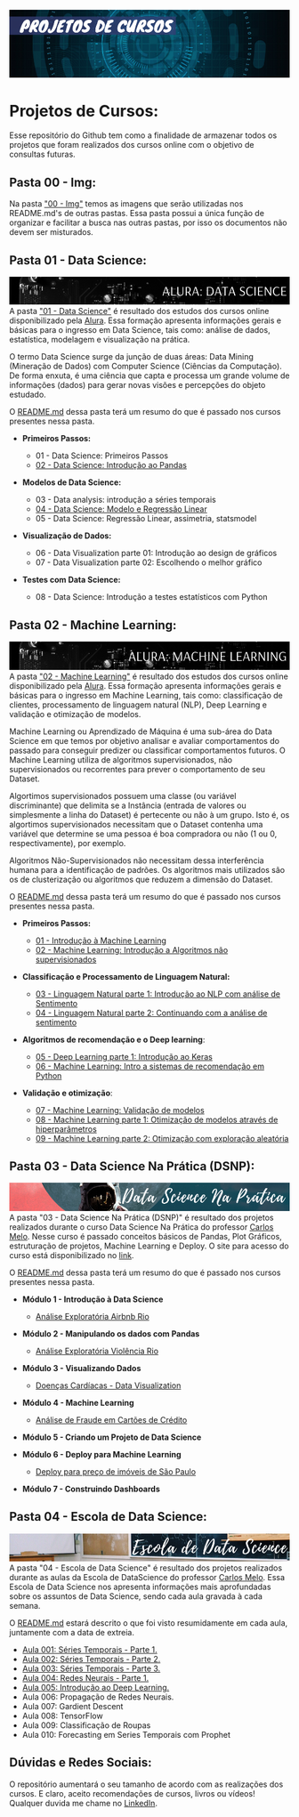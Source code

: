 ![Projetos de Cursos](https://github.com/GabrielTrentino/Projetos-de-Cursos/blob/master/00%20-%20Img/00%20-%20PC%20inicial.png?raw=true)

# Projetos de Cursos:

Esse repositório do Github tem como a finalidade de armazenar todos os projetos que foram realizados dos cursos online com o objetivo de consultas futuras.

## **Pasta 00 - Img:**
Na pasta ["00 - Img"](https://github.com/GabrielTrentino/Projetos-de-Cursos/tree/master/00%20-%20Img) temos as imagens que serão utilizadas nos README.md's de outras pastas. Essa pasta possui a única função de organizar e facilitar a busca nas outras pastas, por isso os documentos não devem ser misturados.

## **Pasta 01 - Data Science:**
![](https://github.com/GabrielTrentino/Projetos-de-Cursos/blob/master/00%20-%20Img/01-DataScienceBanner.png?raw=true)
A pasta ["01 - Data Science"](https://github.com/GabrielTrentino/Projetos-de-Cursos/tree/master/01-DataScience) é resultado dos estudos dos cursos online disponibilizado pela [Alura](https://www.alura.com.br/cursos-online-data-science/data-science). Essa formação apresenta informações gerais e básicas para o ingresso em Data Science, tais como: análise de dados, estatística, modelagem e visualização na prática.

O termo Data Science surge da junção de duas áreas: Data Mining (Mineração de Dados) com Computer Science (Ciências da Computação). De forma enxuta, é uma ciência que capta e processa um grande volume de informações (dados) para gerar novas visões e percepções do objeto estudado.

O [README.md](https://github.com/GabrielTrentino/Projetos-de-Cursos/blob/master/01-DataScience/README.md) dessa pasta terá um resumo do que é passado nos cursos presentes nessa pasta.

* **Primeiros Passos:**
  * 01 - Data Science: Primeiros Passos
  * [02 - Data Science: Introdução ao Pandas](https://github.com/GabrielTrentino/Projetos-de-Cursos/blob/master/01-DataScience/02_Data_Science_Introdu%C3%A7%C3%A3o_ao_Pandas.ipynb)
  
* **Modelos de Data Science:**
  * 03 - Data analysis: introdução a séries temporais
  * [04 - Data Science: Modelo e Regressão Linear](https://github.com/GabrielTrentino/Projetos-de-Cursos/blob/master/01-DataScience/04_Regress%C3%A3o_Linear.ipynb)
  * 05 - Data Science: Regressão Linear, assimetria, statsmodel

* **Visualização de Dados:**
  * 06 - Data Visualization parte 01: Introdução ao design de gráficos
  * 07 - Data Visualization parte 02: Escolhendo o melhor gráfico

* **Testes com Data Science:**
  * 08 - Data Science: Introdução a testes estatísticos com Python

## **Pasta 02 - Machine Learning:**
![](https://github.com/GabrielTrentino/Projetos-de-Cursos/blob/master/00%20-%20Img/02-MachineLearningBanner.png?raw=true)
A pasta ["02 - Machine Learning"](https://github.com/GabrielTrentino/Projetos-de-Cursos/tree/master/02-MachineLearning) é resultado dos estudos dos cursos online disponibilizado pela [Alura](https://www.alura.com.br/formacao-machine-learning). Essa formação apresenta informações gerais e básicas para o ingresso em Machine Learning, tais como: classificação de clientes, processamento de linguagem natural (NLP), Deep Learning e validação e otimização de modelos.

Machine Learning ou Aprendizado de Máquina é uma sub-área do Data Science em que temos por objetivo analisar e avaliar comportamentos do passado para conseguir predizer ou classificar comportamentos futuros. O Machine Learning utiliza de algoritmos supervisionados, não supervisionados ou recorrentes para prever o comportamento de seu Dataset.

Algortimos supervisionados possuem uma classe (ou variável discriminante) que delimita se a Instância (entrada de valores ou simplesmente a linha do Dataset) é pertecente ou não à um grupo. Isto é, os algortimos supervisionados necessitam que o Dataset contenha uma variável que determine se uma pessoa é boa compradora ou não (1 ou 0, respectivamente), por exemplo.

Algoritmos Não-Supervisionados não necessitam dessa interferência humana para a identificação de padrões. Os algoritmos mais utilizados são os de clusterização ou algoritmos que reduzem a dimensão do Dataset. 

O [README.md](https://github.com/GabrielTrentino/Projetos-de-Cursos/blob/master/02-MachineLearning/README.md) dessa pasta terá um resumo do que é passado nos cursos presentes nessa pasta.

* **Primeiros Passos:**
  * [01 - Introdução à Machine Learning](https://github.com/GabrielTrentino/Projetos-de-Cursos/blob/master/02-MachineLearning/01_Introdu%C3%A7%C3%A3o_a_Machine_Learning.ipynb)
  * [02 - Machine Learning: Introdução a Algoritmos não supervisionados](https://github.com/GabrielTrentino/Projetos-de-Cursos/blob/master/02-MachineLearning/02_Machine_Learning_N%C3%A3o_Supervisionado.ipynb)
  
* **Classificação e Processamento de Linguagem Natural:**
  * [03 - Linguagem Natural parte 1: Introdução ao NLP com análise de Sentimento](https://github.com/GabrielTrentino/Projetos-de-Cursos/blob/master/02-MachineLearning/03_Processamento_Linguagem_Natural.ipynb)
  * [04 - Linguagem Natural parte 2: Continuando com a análise de sentimento](https://github.com/GabrielTrentino/Projetos-de-Cursos/blob/master/02-MachineLearning/04_Processamento_Linguagem_Natural_2.ipynb)
  
* **Algoritmos de recomendação e o Deep learning**:
  * [05 - Deep Learning parte 1: Introdução ao Keras](https://github.com/GabrielTrentino/Projetos-de-Cursos/blob/master/02-MachineLearning/05_Introdu%C3%A7%C3%A3o_Keras.ipynb)
  * [06 - Machine Learning: Intro a sistemas de recomendação em Python](https://github.com/GabrielTrentino/Projetos-de-Cursos/blob/master/02-MachineLearning/06_Sistemas_Recomenda%C3%A7%C3%A3o.ipynb)
  
* **Validação e otimização**:
  * [07 - Machine Learning: Validação de modelos](https://github.com/GabrielTrentino/Projetos-de-Cursos/blob/master/02-MachineLearning/07_Valida%C3%A7%C3%A3o_de_Modelos.ipynb)
  * [08 - Machine Learning parte 1: Otimização de modelos através de hiperparâmetros](https://github.com/GabrielTrentino/Projetos-de-Cursos/blob/master/02-MachineLearning/08_Otimiza%C3%A7%C3%A3o_de_Modelos_1.ipynb)
  * [09 - Machine Learning parte 2: Otimização com exploração aleatória](https://github.com/GabrielTrentino/Projetos-de-Cursos/blob/master/02-MachineLearning/09_Otimiza%C3%A7%C3%A3o_de_Modelos_2.ipynb)

## **Pasta 03 - Data Science Na Prática (DSNP):**
![](https://github.com/GabrielTrentino/Projetos-de-Cursos/blob/master/00%20-%20Img/03-DSNPbanner.png?raw=true)
A pasta "03 - Data Science Na Prática (DSNP)" é resultado dos projetos realizados durante o curso Data Science Na Prática do professor [Carlos Melo](https://www.linkedin.com/in/carlosfab/). Nesse curso é passado conceitos básicos de Pandas, Plot Gráficos, estruturação de projetos, Machine Learning e Deploy. O site para acesso do curso está disponibilizado no [link](https://datasciencenapratica.club.hotmart.com/login).

O [README.md](https://github.com/GabrielTrentino/Projetos-de-Cursos/tree/master/03-DSNP/README.md) dessa pasta terá um resumo do que é passado nos cursos presentes nessa pasta.

* **Módulo 1 - Introdução à Data Science**

  * [Análise Exploratória Airbnb Rio](https://github.com/GabrielTrentino/Projetos-de-Cursos/blob/master/03-DSNP/01_An%C3%A1lise_Explorat%C3%B3ria_AirBNB_(RIO).ipynb)
  
* **Módulo 2 - Manipulando os dados com Pandas**

  * [Análise Exploratória Violência Rio](https://github.com/GabrielTrentino/Projetos-de-Cursos/blob/master/03-DSNP/02_Viol%C3%AAncia_Rio.ipynb)
  
* **Módulo 3 - Visualizando Dados**

  * [Doenças Cardíacas - Data Visualization](https://github.com/GabrielTrentino/Projetos-de-Cursos/blob/master/03-DSNP/03_DataVisualization_Doen%C3%A7asCardiacas.ipynb)
  
* **Módulo 4 - Machine Learning**

  * [Análise de Fraude em Cartões de Crédito](https://github.com/GabrielTrentino/Projetos-de-Cursos/blob/master/03-DSNP/04_Fraude_em_Cart%C3%B5es_de_Cr%C3%A9dito.ipynb)
  
* **Módulo 5 - Criando um Projeto de Data Science**

  
* **Módulo 6 - Deploy para Machine Learning**
  * [Deploy para preço de imóveis de São Paulo](https://github.com/GabrielTrentino/Projetos-de-Cursos/blob/master/03-DSNP/05_DeployML_imoveis_SaoPaulo.ipynb)
  
* **Módulo 7 - Construindo Dashboards**

  
## **Pasta 04 - Escola de Data Science:**
![](https://github.com/GabrielTrentino/Projetos-de-Cursos/blob/master/00%20-%20Img/04-EscolaBanner.png?raw=true)
A pasta "04 - Escola de Data Science" é resultado dos projetos realizados durante as aulas da Escola de DataScience do professor [Carlos Melo](https://www.linkedin.com/in/carlosfab/). Essa Escola de Data Science nos apresenta informações mais aprofundadas sobre os assuntos de Data Science, sendo cada aula gravada à cada semana.

O [README.md](https://github.com/GabrielTrentino/Projetos-de-Cursos/blob/master/04-EscolaDataScience/README.md) estará descrito o que foi visto resumidamente em cada aula, juntamente com a data de extreia.

* [Aula 001: Séries Temporais - Parte 1.](https://github.com/GabrielTrentino/Projetos-de-Cursos/blob/master/04-EscolaDataScience/Aula001_S%C3%A9riesTemporais.ipynb)
* [Aula 002: Séries Temporais - Parte 2.](https://github.com/GabrielTrentino/Projetos-de-Cursos/blob/master/04-EscolaDataScience/Aula002_S%C3%A9riesTemporais.ipynb)
* [Aula 003: Séries Temporais - Parte 3.](https://github.com/GabrielTrentino/Projetos-de-Cursos/blob/master/04-EscolaDataScience/Aula003_S%C3%A9riesTemporais.ipynb)
* [Aula 004: Redes Neurais - Parte 1.](https://github.com/GabrielTrentino/Projetos-de-Cursos/blob/master/04-EscolaDataScience/Aula004_RedesNeurais.ipynb)
* [Aula 005: Introdução ao Deep Learning.](https://github.com/GabrielTrentino/Projetos-de-Cursos/blob/master/04-EscolaDataScience/Aula005_Introducao_DeepLearning.ipynb)
* Aula 006: Propagação de Redes Neurais.
* Aula 007: Gardient Descent
* Aula 008: TensorFlow
* Aula 009: Classificação de Roupas 
* Aula 010: Forecasting em Series Temporais com Prophet

## **Dúvidas e Redes Sociais:**
O repositório aumentará o seu tamanho de acordo com as realizações dos cursos. E claro, aceito recomendações de cursos, livros ou vídeos! Qualquer duvida me chame no [LinkedIn](https://www.linkedin.com/in/gabriel-trentino-froes-415558144/).
